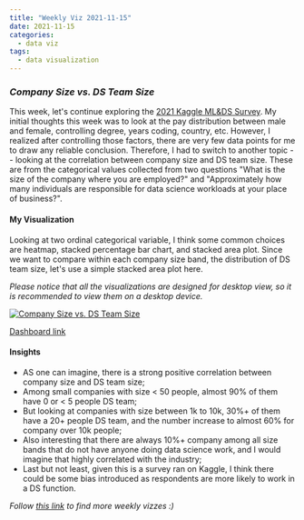 ```yaml
---
title: "Weekly Viz 2021-11-15"
date: 2021-11-15
categories:
  - data viz
tags:
  - data visualization
---
```


### *Company Size vs. DS Team Size*


This week, let's continue exploring the [2021 Kaggle ML&DS Survey](https://www.kaggle.com/c/kaggle-survey-2021/data). My initial thoughts this week was to look at the pay distribution between male and female, controlling degree, years coding, country, etc. However, I realized after controlling those factors, there are very few data points for me to draw any reliable conclusion. Therefore, I had to switch to another topic -- looking at the correlation between company size and DS team size. These are from the categorical values collected from two questions "What is the size of the company where you are employed?" and "Approximately how many individuals are responsible for data science workloads at your place of business?".   

#### My Visualization

Looking at two ordinal categorical variable, I think some common choices are heatmap, stacked percentage bar chart, and stacked area plot. Since we want to compare within each company size band, the distribution of DS team size, let's use a simple stacked area plot here.  


*Please notice that all the visualizations are designed for desktop view, so it is recommended to view them on a desktop device.*  

<div class='tableauPlaceholder' id='viz1637039263673' style='position: relative'>
  <noscript><a href='#'>
    <img alt='Company Size vs. DS Team Size ' src='https:&#47;&#47;public.tableau.com&#47;static&#47;images&#47;20&#47;20211115CompanySizevs_DSTeamSize&#47;CompanySizevs_DSTeamSize&#47;1_rss.png' style='border: none' />
    </a></noscript>
  <object class='tableauViz'  style='display:none;'>
    <param name='host_url' value='https%3A%2F%2Fpublic.tableau.com%2F' />
    <param name='embed_code_version' value='3' /> 
    <param name='site_root' value='' />
    <param name='name' value='20211115CompanySizevs_DSTeamSize&#47;CompanySizevs_DSTeamSize' />
    <param name='tabs' value='no' />
    <param name='toolbar' value='yes' />
    <param name='static_image' value='https:&#47;&#47;public.tableau.com&#47;static&#47;images&#47;20&#47;20211115CompanySizevs_DSTeamSize&#47;CompanySizevs_DSTeamSize&#47;1.png' /> 
    <param name='animate_transition' value='yes' />
    <param name='display_static_image' value='yes' />
    <param name='display_spinner' value='yes' />
    <param name='display_overlay' value='yes' />
    <param name='display_count' value='yes' />
    <param name='language' value='en-US' />
    <param name='filter' value='publish=yes' />
  </object></div>           
  <script type='text/javascript'>         
  var divElement = document.getElementById('viz1637039263673');       
  var vizElement = divElement.getElementsByTagName('object')[0];      
  if ( divElement.offsetWidth > 800 ) { vizElement.style.width='800px';vizElement.style.height='627px';} else if ( divElement.offsetWidth > 500 ) { vizElement.style.width='800px';vizElement.style.height='627px';} else { vizElement.style.width='100%';vizElement.style.height='727px';}     
  var scriptElement = document.createElement('script');             
  scriptElement.src = 'https://public.tableau.com/javascripts/api/viz_v1.js';       
  vizElement.parentNode.insertBefore(scriptElement, vizElement);            
</script>


[Dashboard link](https://public.tableau.com/views/20211115CompanySizevs_DSTeamSize/CompanySizevs_DSTeamSize?:language=en-US&publish=yes&:display_count=n&:origin=viz_share_link)
  
#### Insights
* AS one can imagine, there is a strong positive correlation between company size and DS team size;  
* Among small companies with size < 50 people, almost 90% of them have 0 or < 5 people DS team;  
* But looking at companies with size between 1k to 10k, 30%+ of them have a 20+ people DS team, and the number increase to almost 60% for company over 10k people;  
* Also interesting that there are always 10%+ company among all size bands that do not have anyone doing data science work, and I would imagine that highly correlated with the industry;  
* Last but not least, given this is a survey ran on Kaggle, I think there could be some bias introduced as respondents are more likely to work in a DS function.  
  
*Follow [this link](https://yudong-94.github.io/personal-website/project/WeeklyViz2021/) to find more weekly vizzes :)*
